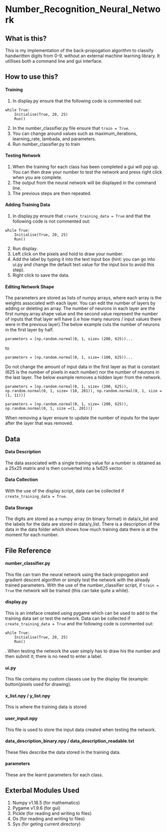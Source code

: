 # Number_Recognition_Neural_Network

## What is this?

This is my implementation of the back-propogation algorithm to classify handwritten digits from 0-9, without an external machine learning library. It utillises both a command line and gui interface.

## How to use this?

#### Training
1. In display.py ensure that the following code is commented out:
```
while True:
    Initialise(True, 20, 25)
    Run()
```
2. In the number_classifier.py file ensure that ```train = True```. 
3. You can change around values such as maximum_iterations, learning_rate, lambada, and parameters. 
4. Run number_classifier.py to train

#### Testing Network
1. When the training for each class has been completed a gui will pop up. You can then draw your number to test the network and press right click when you are complete.
2. The output from the neural network will be displayed in the command line.
3. The previous steps are then repeated.

#### Adding Training Data
1. In display.py ensure that ```create_training_data = True``` and  that the following code is not commented out:
```
while True:
    Initialise(True, 20, 25)
    Run()
```
2. Run display.
3. Left click on the pixels and hold to draw your number.
4. Add the label by typing it into the text input box (hint: you can go into ui.py and change the default text value for the input box to avoid this step). 
4. Right click to save the data.


#### Editing Network Shape
The parameters are stored as lists of numpy arrays, where each array is the weights associated with each layer. You can edit the number of layers by adding or deleting an array. The number of neurons in each layer are the first numpy.array.shape value and the second value represent the number of inputs that that layer will have (i.e how many neurons / input values there were in the previous layer).The below example cuts the number of neurons in the first layer by half.
```
parameters = [np.random.normal(0, 1, size= (200, 625))...
```
to
```
parameters = [np.random.normal(0, 1, size= (100, 625))...
```

Do not change the amount of input data in the first layer as that is constant (625 is the number of pixels in each number) nor the number of neurons in the last layer. The below example removes a hidden layer from the network.
```
parameters = [np.random.normal(0, 1, size= (200, 625)), np.random.normal(0, 1, size= (10, 201)), np.random.normal(0, 1, size =(1, 11))]
```
```
parameters = [np.random.normal(0, 1, size= (200, 625)), np.random.normal(0, 1, size =(1, 201))]
```

When removing a layer ensure to update the number of inputs for the layer after the layer that was removed.

## Data

#### Data Description

The data associated with a single training value for a number is obtained as a 25x25 matrix and is then converted into a 1x625 vector.

#### Data Collection

With the use of the display script, data can be collected if ```create_training_data = True```. 

#### Data Storage

The digits are stored as a numpy array (in binary format) in data/x_list and the labels for the data are stored in data/y_list. There is a description of the data in the data folder which shows how much training data there is at the moment for each number. 

## File Reference

#### number_classifier.py
This file can train the neural network using the back-propogation and gradient descent algorithm or simply test the network with the already trained parameters. With the use of the number_classifier script, if ```train = True``` the network will be trained (this can take quite a while).

#### display.py
This is an inteface created using pygame which can be used to add to the training data set or test the network. Data can be collected if ```create_training_data = True``` and the following code is commented out:
```
while True:
    Initialise(True, 20, 25)
    Run()
```
. When testing the network the user simply has to draw his the number and then submit it; there is no need to enter a label.

#### ui.py
This file contains my custom classes use by the display file (example: button(pixels used for drawing).

#### x_list.npy / y_list.npy
This is where the training data is stored

#### user_input.npy
This file is used to store the input data created when testing the network.

#### data_description_binary.npy / data_description_readable.txt
These files describe the data stored in the training data.

#### parameters
These are the learnt parameters for each class.

## Exterbal Modules Used
1. Numpy v1.18.5 (for mathematics)
2. Pygame v1.9.6 (for gui)
3. Pickle (for reading and writing to files)
4. Os (for reading and writing to files)
5. Sys (for geting current directory)

